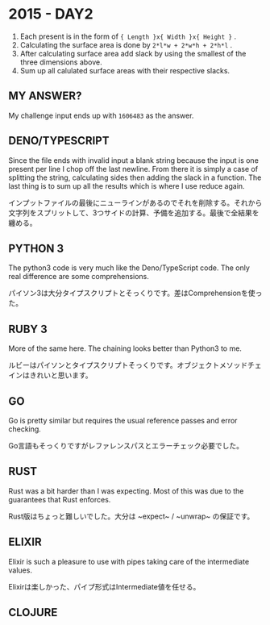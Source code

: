 # 2015 - DAY2

1. Each present is in the form of `{ Length }x{ Width }x{ Height }` .
2. Calculating the surface area is done by `2*l*w + 2*w*h + 2*h*l` .
3. After calculating surface area add slack by using the smallest of the three dimensions above.
4. Sum up all calulated surface areas with their respective slacks.

## MY ANSWER?

My challenge input ends up with `1606483` as the answer.

## DENO/TYPESCRIPT

Since the file ends with invalid input a blank string because the input is one present per line I chop off the last newline. From there it is simply a case of splitting the string, calculating sides then adding the slack in a function. The last thing is to sum up all the results which is where I use reduce again.

インプットファイルの最後にニューラインがあるのでそれを削除する。それから文字列をスプリットして、3つサイドの計算、予備を追加する。最後で全結果を纏める。

## PYTHON 3

The python3 code is very much like the Deno/TypeScript code. The only real difference are some comprehensions.

パイソン3は大分タイプスクリプトとそっくりです。差はComprehensionを使った。

## RUBY 3

More of the same here. The chaining looks better than Python3 to me.

ルビーはパイソンとタイプスクリプトそっくりです。オブジェクトメソッドチェインはきれいと思います。

## GO

Go is pretty similar but requires the usual reference passes and error checking.

Go言語もそっくりですがレファレンスパスとエラーチェック必要でした。

## RUST

Rust was a bit harder than I was expecting. Most of this was due to the guarantees that Rust enforces.

Rust版はちょっと難しいでした。大分は ~expect~ / ~unwrap~ の保証です。

## ELIXIR

Elixir is such a pleasure to use with pipes taking care of the intermediate values.

Elixirは楽しかった、パイプ形式はIntermediate値を任せる。

## CLOJURE

